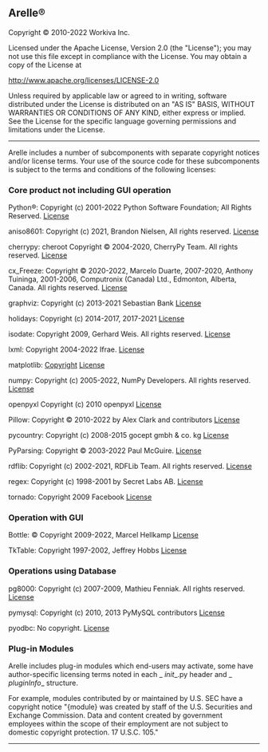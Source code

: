 
## Arelle®

Copyright © 2010-2022 Workiva Inc.


Licensed under the Apache License, Version 2.0 (the "License");
you may not use this file except in compliance with the License.
You may obtain a copy of the License at

http://www.apache.org/licenses/LICENSE-2.0


Unless required by applicable law or agreed to in writing, software
distributed under the License is distributed on an "AS IS" BASIS,
WITHOUT WARRANTIES OR CONDITIONS OF ANY KIND, either express or implied.
See the License for the specific language governing permissions and
limitations under the License.

---
Arelle includes a number of subcomponents with separate copyright notices
and/or license terms. Your use of the source code for these subcomponents
is subject to the terms and conditions of the following licenses:

### Core product not including GUI operation

Python®: Copyright (c) 2001-2022 Python Software Foundation; All Rights Reserved.  [License](https://docs.python.org/3/license.html)

aniso8601: Copyright (c) 2021, Brandon Nielsen, All rights reserved. [License](https://github.com/sloanlance/aniso8601/blob/master/LICENSE)

cherrypy: cheroot Copyright © 2004-2020, CherryPy Team.  All rights reserved.  [License](https://github.com/cherrypy/cherrypy/blob/main/LICENSE.md)

cx_Freeze: Copyright © 2020-2022, Marcelo Duarte, 2007-2020, Anthony Tuininga, 2001-2006, Computronix (Canada) Ltd., Edmonton, Alberta, Canada. All rights reserved. [License](https://cx-freeze.readthedocs.io/en/latest/license.html)

graphviz: Copyright (c) 2013-2021 Sebastian Bank [License](https://graphviz.org/license/)

holidays: Copyright (c) 2014-2017, 2017-2021 [License](https://github.com/dr-prodigy/python-holidays/blob/master/LICENSE)

isodate: Copyright 2009, Gerhard Weis. All rights reserved. [License](https://opensource.org/licenses/BSD-3-Clause)

lxml: Copyright 2004-2022 Ifrae. [License](https://github.com/lxml/lxml/blob/master/LICENSES.txt)

matplotlib: [Copyright](https://matplotlib.org/stable/users/project/license.html) [License](https://github.com/matplotlib/matplotlib/blob/main/LICENSE/LICENSE)

numpy: Copyright (c) 2005-2022, NumPy Developers. All rights reserved. [License](https://numpy.org/doc/stable/license.html)

openpyxl Copyright (c) 2010 openpyxl [License](https://github.com/fluidware/openpyxl/blob/master/LICENCE)

Pillow: Copyright © 2010-2022 by Alex Clark and contributors [License](https://github.com/python-pillow/Pillow/blob/main/LICENSE)

pycountry: Copyright (c) 2008-2015 gocept gmbh & co. kg [License](https://pypi.org/project/gocept.country/)

PyParsing: Copyright © 2003-2022 Paul McGuire. [License](https://github.com/pyparsing/pyparsing/blob/master/LICENSE)

rdflib: Copyright (c) 2002-2021, RDFLib Team. All rights reserved. [License](https://opensource.org/licenses/BSD-3-Clause)

regex: Copyright (c) 1998-2001 by Secret Labs AB.  [License](https://github.com/mrabarnett/mrab-regex/blob/hg/LICENSE.txt)

tornado: Copyright 2009 Facebook [License](https://github.com/tornadoweb/tornado/blob/master/LICENSE)

### Operation with GUI

Bottle: © Copyright 2009-2022, Marcel Hellkamp [License](https://bottlepy.org/docs/dev/)

TkTable: Copyright 1997-2002, Jeffrey Hobbs [License](https://github.com/nbro/tktable/blob/master/LICENSE.md)

### Operations using Database

pg8000: Copyright (c) 2007-2009, Mathieu Fenniak. All rights reserved. [License](https://opensource.org/licenses/BSD-3-Clause)

pymysql: Copyright (c) 2010, 2013 PyMySQL contributors [License](https://opensource.org/licenses/MIT)

pyodbc: No copyright. [License](https://github.com/mkleehammer/pyodbc/blob/master/LICENSE.txt)

### Plug-in Modules

Arelle includes plug-in modules which end-users may activate, some have author-specific licensing terms noted in each _ _init__.py header and _ _pluginInfo__ structure.

For example, modules contributed by or maintained by U.S. SEC have a copyright notice "{module} was created by staff of the U.S. Securities and Exchange Commission. Data and content created by government employees within the scope of their employment are not subject to domestic copyright protection. 17 U.S.C. 105."

---

